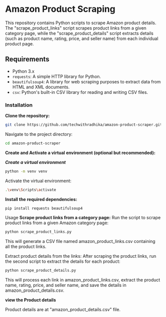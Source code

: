 # Amazon Product Scraping

This repository contains Python scripts to scrape Amazon product details. The "scrape_product_links" script scrapes product links from a given category page, while the "scrape_product_details" script extracts details (such as product name, rating, price, and seller name) from each individual product page.

## Requirements

- Python 3.x
- `requests`: A simple HTTP library for Python.
- `beautifulsoup4`: A library for web scraping purposes to extract data from HTML and XML documents.
- `csv`: Python's built-in CSV library for reading and writing CSV files.

### Installation

**Clone the repository:**

```bash
git clone https://github.com/techwithradhika/amazon-product-scraper.git
```
Navigate to the project directory:
```bash
cd amazon-product-scraper
```
**Create and Activate a virtual environment (optional but recommended):**

***Create a virtual environment***
```bash
python -m venv venv
```
Activate the virtual environment:
```bash
.\venv\Scripts\activate
```

**Install the required dependencies:**
```bash
pip install requests beautifulsoup4
```

Usage
**Scrape product links from a category page:**
Run the script to scrape product links from a given Amazon category page:
```bash
python scrape_product_links.py
```
This will generate a CSV file named amazon_product_links.csv containing all the product links.

Extract product details from the links:
After scraping the product links, run the second script to extract the details for each product:

```bash
python scrape_product_details.py
```
This will process each link in amazon_product_links.csv, extract the product name, rating, price, and seller name, and save the details in amazon_product_details.csv.

**view the Product details**

Product details are at "amazon_product_details.csv" file.
